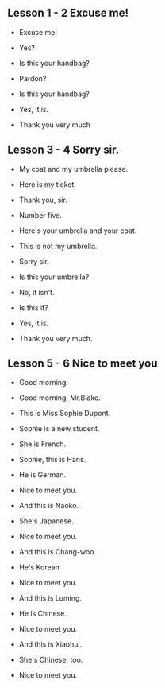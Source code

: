 ## Lesson 1 - 2 Excuse me!

- Excuse me!

* Yes?

- Is this your handbag?

* Pardon?

- Is this your handbag?

* Yes, it is.

* Thank you very much

## Lesson 3 - 4 Sorry sir.

- My coat and my umbrella please. 

- Here is my ticket.

* Thank you, sir.

* Number five.

* Here's your umbrella and your coat.

- This is not my umbrella.

* Sorry sir.

* Is this your umbrella?

- No, it isn't.

* Is this it?

- Yes, it is.

- Thank you very much.

## Lesson 5 - 6 Nice to meet you

- Good morning.

* Good morning, Mr.Blake.

- This is Miss Sophie Dupont.

- Sophie is a new student.

- She is French.

- Sophie, this is Hans.

- He is German.

* Nice to meet you.

- And this is Naoko.

- She's Japanese.

* Nice to meet you.

- And this is Chang-woo.

- He's Korean

* Nice to meet you.

- And this is Luming.

- He is Chinese.

* Nice to meet you.

- And this is Xiaohui.

- She's Chinese, too.

* Nice to meet you.